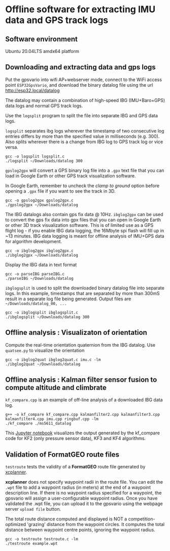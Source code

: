 # Offline software for extracting IMU data and GPS track logs

## Software environment

Ubuntu 20.04LTS amdx64 platform

## Downloading and extracting data and gps logs

Put the gpsvario into wifi AP+webserver mode, connect to the WiFi access point
`ESP32GpsVario`, and download the binary datalog file using the url  http://esp32.local/datalog

The datalog may contain a combination of high-speed IBG (IMU+Baro+GPS) data logs and 
normal GPS track logs. 

Use the `logsplit` program to split the file into separate IBG and GPS data logs.

`logsplit` separates ibg logs wherever the timestamp of two consecutive log entries differs by more 
than the specified value in milliseconds (e.g. 300). Also splits wherever there is a change from IBG log to GPS track log or vice versa.

```
gcc -o logsplit logsplit.c
./logsplit ~/Downloads/datalog 300     
```

`gpslog2gpx` will convert a GPS binary log file into a `.gpx` text file that you
can load in Google Earth or other GPS track visualization software.

In Google Earth, remember to uncheck the _clamp to ground_ option before opening a `.gpx` file if you want to see the track in 3D.

```
gcc -o gpslog2gpx gpslog2gpx.c
./gpslog2gpx ~/Downloads/datalog
```

The IBG datalogs also contain gps fix data @ 10Hz. `ibglog2gpx` can be used to convert the gps fix data into gpx files that you can open in Google Earth or other 3D track visualization software.  This
is of limited use as a GPS flight log - if you enable IBG data logging, the 16Mbyte spi flash will fill up in ~13 minutes. IBG data logging is meant for offline analysis of IMU+GPS data for algorithm development.


```
gcc -o ibglog2gpx ibglog2gpx.c
./ibglog2gpx ~/Downloads/datalog
```

Display the IBG data in text format

```
gcc -o parseIBG parseIBG.c
./parseIBG ~/Downloads/datalog
```

`ibglogsplit` is used to split the downloaded binary datalog file into separate logs.
In this example, timestamps that are separated by more than 300mS result in a
separate log file being generated. Output files are `~/Downloads/datalog_00, ...` 

```
gcc -o ibglogsplit ibglogsplit.c
./ibglogsplit ~/Downloads/datalog 300     
```
## Offline analysis : Visualizaton of orientation

Compute the real-time orientation quaternion from the IBG datalog. Use `quatsee.py`
to visualize the orientation

```
gcc -o ibglog2quat ibglog2quat.c imu.c -lm
./ibglog2quat ~/Downloads/datalog
```
## Offline analysis : Kalman filter sensor fusion to compute altitude and climbrate

`kf_compare.cpp` is an example of off-line analysis of a downloaded IBG data log. 

```
g++ -o kf_compare kf_compare.cpp kalmanfilter2.cpp kalmanfilter3.cpp kalmanfilter4.cpp imu.cpp ringbuf.cpp -lm
./kf_compare ./ms5611_datalog 
```
This [Jupyter notebook](compare_kf2_kf3_kf4.ipynb) visualizes the output generated by the kf_compare code for KF2 (only pressure sensor data), KF3 and KF4 algorithms.


## Validation of FormatGEO route files

`testroute` tests the validity of a **FormatGEO** route file generated by [xcplanner](
https://github.com/dkm/xcplanner). 

**xcplanner** does not specify waypoint radii in the route file. You can edit the
`.wpt` file to add a waypoint radius (in meters) at the end of a waypoint description line. 
If there is no waypoint radius specified for a waypoint, the gpsvario will assign a 
user-configurable waypoint radius. Once you have validated the .wpt file, you can upload
it to the gpsvario using the webpage server `upload file` button.

The total route distance computed and displayed is NOT a competition-optimized 'grazing' distance from the waypoint circles. It computes the total distance between waypoint centre points, ignoring the waypoint radius.

```
gcc -o testroute testroute.c -lm
./testroute example.wpt
```